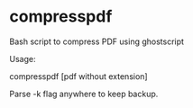 # compresspdf
Bash script to compress PDF using ghostscript

Usage:

compresspdf [pdf without extension]

Parse -k flag anywhere to keep backup.
